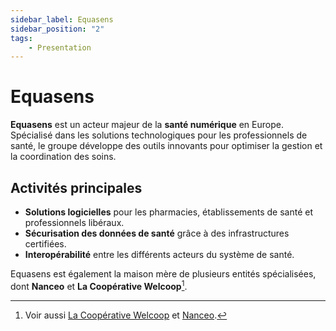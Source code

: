 ```yaml
---
sidebar_label: Equasens
sidebar_position: "2"
tags: 
    - Presentation
---
```

# Equasens

**Equasens** est un acteur majeur de la **santé numérique** en Europe. Spécialisé dans les solutions technologiques pour les professionnels de santé, le groupe développe des outils innovants pour optimiser la gestion et la coordination des soins.

## Activités principales

- **Solutions logicielles** pour les pharmacies, établissements de santé et professionnels libéraux.
- **Sécurisation des données de santé** grâce à des infrastructures certifiées.
- **Interopérabilité** entre les différents acteurs du système de santé.

Equasens est également la maison mère de plusieurs entités spécialisées, dont **Nanceo** et **La Coopérative Welcoop**[^1].

[^1]: Voir aussi [La Coopérative Welcoop](./Cooperative_welcoop.md) et [Nanceo](./Nanceo.md).
